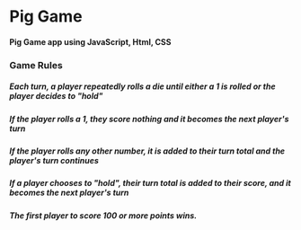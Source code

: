 # Pig Game

#### Pig Game app using JavaScript, Html, CSS

### Game Rules

##### Each turn, a player repeatedly rolls a die until either a 1 is rolled or the player decides to "hold"

##### If the player rolls a 1, they score nothing and it becomes the next player's turn

##### If the player rolls any other number, it is added to their turn total and the player's turn continues

##### If a player chooses to "hold", their turn total is added to their score, and it becomes the next player's turn

##### The first player to score 100 or more points wins.
